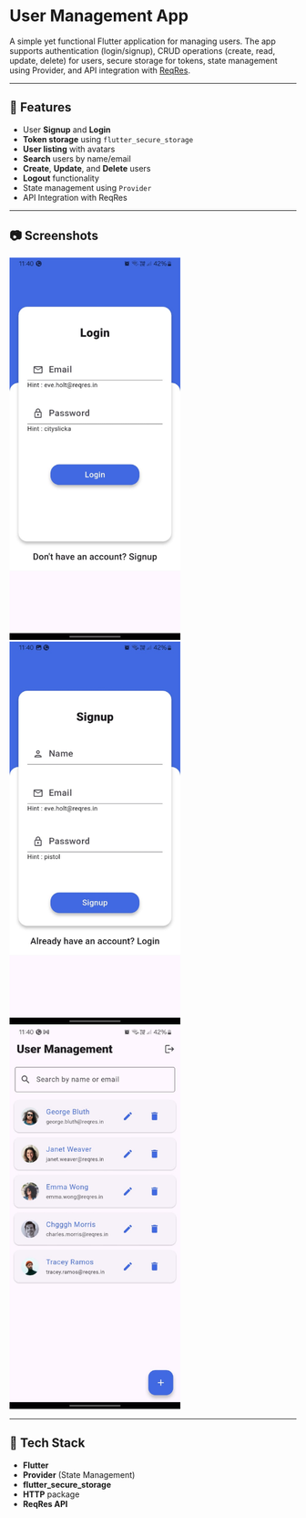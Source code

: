 # User Management App

A simple yet functional Flutter application for managing users. The app supports authentication (login/signup), CRUD operations (create, read, update, delete) for users, secure storage for tokens, state management using Provider, and API integration with [ReqRes](https://reqres.in/).

---

## 🚀 Features

- User **Signup** and **Login**
- **Token storage** using `flutter_secure_storage`
- **User listing** with avatars
- **Search** users by name/email
- **Create**, **Update**, and **Delete** users
- **Logout** functionality
- State management using `Provider`
- API Integration with ReqRes

---

## 📷 Screenshots

<img src="https://github.com/Nyjel-vinoy/userManagement/blob/4391e95b1e26ef6315ab2fd087d7137cb9a09e6b/login.jpg" width="300"> &nbsp;
<img src="https://github.com/Nyjel-vinoy/userManagement/blob/4391e95b1e26ef6315ab2fd087d7137cb9a09e6b/signup.jpg" width="300"> &nbsp;
 <img src="https://github.com/Nyjel-vinoy/userManagement/blob/4391e95b1e26ef6315ab2fd087d7137cb9a09e6b/user_screen.jpg" width="300">

---

## 🧱 Tech Stack

- **Flutter**
- **Provider** (State Management)
- **flutter_secure_storage**
- **HTTP** package
- **ReqRes API**






